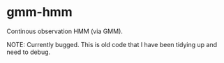 # gmm-hmm
Continous observation HMM (via GMM).

NOTE: Currently bugged. This is old code that I have been tidying up and need to debug.